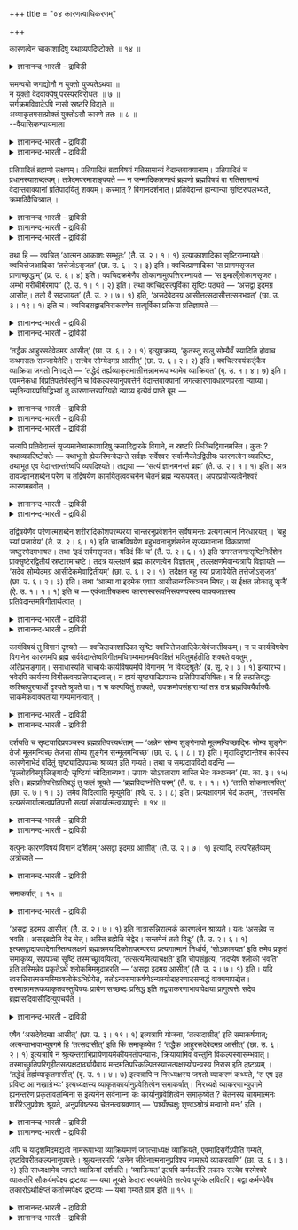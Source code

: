 +++
title = "०४ कारणत्वाधिकरणम्"

+++

कारणत्वेन चाकाशादिषु यथाव्यपदिष्टोक्तेः ॥ १४ ॥  
<details><summary>ज्ञानानन्द-भारती - द्राविडी</summary>

कारणत्वेन सागासादिषु यदाव्यब तिष्टोक्ते: ॥ १४ ।
</details>

समन्वयो जगद्योनौ न युक्तो युज्यतेऽथवा ॥  
न युक्तो वेदवाक्येषु परस्परविरोधतः ॥ ७ ॥  
सर्गक्रमविवादेऽपि नासौ स्रष्टरि विद्यते ॥  
अव्याकृतमसत्प्रोक्तं युक्तोऽसौ कारणे ततः ॥ ८ ॥  
--वैयासिकन्यायमाला

<details><summary>ज्ञानानन्द-भारती - द्राविडी</summary>

जगत्कारणमॆऩ्ऱ विषयत्तिल् (उबनिषत्तुक् कळुक्कुळ्) ऒत्तुप्पोदल् ऎऩ्बदु पॊरुन्दुमा? अल्लदु पॊरुन्दादा? वेदवाक्कियङ्गळुक्कुळ् ऒऩ्ऱुक्कॊऩ्ऱु विरोदमिरुप्पदाल् पॊरुन्दादु।
</details>

<details><summary>ज्ञानानन्द-भारती - द्राविडी</summary>

स्रुष्टि सॆय्युम् वरिसैयिल् पलविदमागच् चॊल्लप् पट्टिरुन्द पोदिलुम् स्रुष्टि सॆय्गिऱवर् विषयत्तिल् पलविदमाय् सॊल्लुदल् इल्लै। "असत् " (इल्लाददु) ऎऩ्ऱु (नामरूबङ्गळाल्) वियागरणम् सॆय्याददु (तॆळिवाय्त् तॆरियाददु) सॊल्लप्पट्टिरुक्किऱदु। आगैयाल् कारणविषयत्तिल् ऒत्तुप्पोदल् पॊरुत्तमे।
</details>

प्रतिपादितं ब्रह्मणो लक्षणम्। प्रतिपादितं ब्रह्मविषयं गतिसामान्यं वेदान्तवाक्यानाम्। प्रतिपादितं च प्रधानस्याशब्दत्वम्। तत्रेदमपरमाशङ्क्यते — न जन्मादिकारणत्वं ब्रह्मणो ब्रह्मविषयं वा गतिसामान्यं वेदान्तवाक्यानां प्रतिपादयितुं शक्यम्। कस्मात् ? विगानदर्शनात्। प्रतिवेदान्तं ह्यन्यान्या सृष्टिरुपलभ्यते, क्रमादिवैचित्र्यात् ।

<details><summary>ज्ञानानन्द-भारती - द्राविडी</summary>

(ऎल्ला वेदान्द वाक्यङ्गळुक्कुम् सर्वजगत् कारणमाऩ पिरह्मत्तिल् तात्पर्यम् ऎऩ्बदु तीर्माऩिक्कप्पट्टुळ्ळदु। इदु पॊरुन्दुमा, पॊरुन्दादा ऎऩ्ऱु सन्देहम्। ऒव्वॊरु उबनिषत्तिलुम् पिरबञ्ज स्रुष्टियाऩदु ऒरे मादिरियाग इल्लामल् पऱ्पल विदमागक् काणप्पडुगिऱबडियाल्, पिरह्मम् ऒऩ्ऱे जगत्कारणम् ऎऩ्बदैत् तीर्माऩिक्क मुडियादबडियाल्, पिरह्मत्तिल् समन्वयम् पॊरुन्दादु ऎऩ्ऱु पूर्वबक्षम्। स्रुष्टिक्कुम् प्रगारत्तिल् माऱुबाडु इरुन्दालुम् कारणप्पॊरुळैप्पऱ्ऱि माऱुबाडु इल्लै। ऎल्ला उबनिषत्तुक्कळुम् ऒरे मादिरियाग पिरह्मत्तैये जगत् कारणमागक् कूऱुगिऩ्ऱऩ। इदऩाल् समन्वयम् पॊरुन्दुम् ऎऩ्ऱु सित्तान्दम्)।
</details>

<details><summary>ज्ञानानन्द-भारती - द्राविडी</summary>

पिरह्मत्तिऩ् लक्षणम् पिरदिबादिक्कप्पट्टु विट्टदु। वेदान्द वाक्कियङ्गळुक्कु पिरह्म विषयमाऩ पोक्कु समाऩमाय् इरुप्पदुम् पिरदिबादिक्कप् पट्टुविट्टदु। पिरदाऩत्तिऱ्कु सप्तमऱ्ऱ तऩ्मैयुम् पिरदिबादिक्कप्पट्टुविट्टदु।
</details>

<details><summary>ज्ञानानन्द-भारती - द्राविडी</summary>

अप्पडियिरुक्कैयिल्; इदु वेऱु केट्कप् पडुगिऱदु; पिरह्मत्तिऩ्, जऩ्म मुदलियदिऱ्कुक् कारणमा यिरुक्कुम् तऩ्मैयो, वेदान्द वाक्कियङ्गळुक्कु पिरह्मविषयमाग पोक्कु समाऩमायिरुप्पदो, एऱ्ऱुक्कॊळ्ळ मुडियादु। एऩ्? पलविदमाय् सॊल्वदु काणप्पडुवदाल्। ऒव्वॊरु उबनिषत्तिलुम् वरिसै मुदलियदिल् वेऱुबाडु इरुप्पदाल्। वॆव्वेऱु विदमाग स्रुष्टि काणप्पडुगिऱदु।
</details>

तथा हि — क्वचित् ‘आत्मन आकाशः सम्भूतः’ (तै. उ. २। १। १) इत्याकाशादिका सृष्टिराम्नायते। क्वचित्तेजआदिका ‘तत्तेजोऽसृजत’ (छा. उ. ६। २। ३) इति। क्वचित्प्राणादिका ‘स प्राणमसृजत प्राणाच्छ्रद्धाम्’ (प्र. उ. ६। ४) इति। क्वचिदक्रमेणैव लोकानामुत्पत्तिराम्नायते — ‘स इमाल्ँलोकानसृजत। अम्भो मरीचीर्मरमापः’ (ऐ. उ. १। १। २) इति। तथा क्वचिदसत्पूर्विका सृष्टिः पठ्यते — ‘असद्वा इदमग्र आसीत्। ततो वै सदजायत’ (तै. उ. २। ७। १) इति, ‘असदेवेदमग्र आसीत्तत्सदासीत्तत्समभवत्’ (छा. उ. ३। १९। १) इति च। क्वचिदसद्वादनिराकरणेन सत्पूर्विका प्रक्रिया प्रतिज्ञायते —

<details><summary>ज्ञानानन्द-भारती - द्राविडी</summary>

अप्पडिये ओरिडत्तिल् “आत्माविलिरुन्दु आगासम् उण्डायिऱ्ऱु” (तैत्तिरीय २-१) ऎऩ्ऱु आगासत्तै मुदलायुळ्ळ स्रुष्टि सॊल्लप्पडुगिऱदु; ओरिडत्तिल् तेजसै मुदलायुळ्ळदाग “अदु तेजसै स्रुष्टित्तदु” (सान्।६-२-३) ऎऩ्ऱु; ओरिडत्तिल् पिराणऩै मुदलायुळ्ळदाग ‘अवर् पिराणऩै सिरुष्टित्तार्। पिराणऩिलिरुन्दु सिरत्तैयै' (पिरच्ऩ ६-४) ऎऩ्ऱु। ओरिडत्तिल् वरिसैये इल्लामल् लोगङ्गळिऩ् उत्पत्ति सॊल्लप्पडुगिऱदु। “अवर् इन्द लोगङ्गळै स्रुष्टित्तार्; अम्बस् (स्वर्क्कम्), मरीसि (अन्दरिक्षम्) मरम् (पूलोगम्), अप्पु (पादाळम्)” (ऐदरेय ४-१-२) ऎऩ्ऱु।
</details>

<details><summary>ज्ञानानन्द-भारती - द्राविडी</summary>

अप्पडिये ओरिडत्तिल् ‘असत्तै' मुऩ्ऩिट्टु स्रुष्टि सॊल्लप्पडुगिऱदु; ‘“इदु मुऩ्ऩाल् असत्तागवे इरुन्ददु। अदिलिरुन्दुदाऩ् सत् उण्डायिऱ्ऱु” (तैत्तिरीय २-७) ऎऩ्ऱु; “इदु मुऩ्ऩाल् असत्तागवे इरुन्ददु। अदु सत्ताग इरुन्ददु। अदु वियक्तमाग आयिऱ्ऱु" (सान्। ३-१९-१) ऎऩ्ऱुम्; ओरिडत्तिल् असत् ऎऩ्ऱु सॊल्वदै निरागरित्तु सत्तै मुऩ्ऩिट्टु स्रुष्टि पिरदिक्ञै सॆय्यप्पडुगिऱदु।
</details>

‘तद्धैक आहुरसदेवेदमग्र आसीत्’ (छा. उ. ६। २। १) इत्युपक्रम्य, ‘कुतस्तु खलु सोम्यैवँ स्यादिति होवाच कथमसतः सज्जायेतेति। सत्त्वेव सोम्येदमग्र आसीत्’ (छा. उ. ६। २। २) इति। क्वचित्स्वयंकर्तृकैव व्याक्रिया जगतो निगद्यते — ‘तद्धेदं तर्ह्यव्याकृतमासीत्तन्नामरूपाभ्यामेव व्याक्रियत’ (बृ. उ. १। ४। ७) इति। एवमनेकधा विप्रतिपत्तेर्वस्तुनि च विकल्पस्यानुपपत्तेर्न वेदान्तवाक्यानां जगत्कारणावधारणपरता न्याय्या। स्मृतिन्यायप्रसिद्धिभ्यां तु कारणान्तरपरिग्रहो न्याय्य इत्येवं प्राप्ते ब्रूमः —

<details><summary>ज्ञानानन्द-भारती - द्राविडी</summary>

'अव्विषयत्तिल् सिलर् इदु मुऩ्ऩाल् असत्तागवे इरुन्ददु ऎऩ्ऱु सॊल्गिऱार्गळ्' ऎऩ्ऱु आरम्बित्तु, 'हे सोम्य, इव्विदम् ऎप्पडि इरुक्क मुडियुम् ऎऩ्ऱु सॊऩ्ऩार्। असत्तिलिरुन्दु सत् ऎप्पडि उण्डागुम्? हे सोम्य, इदु सत्तागत्ताऩ् मुऩ्ऩाल् इरुन्ददु' (सान्। ६-२-१,२) ऎऩ्ऱु।
</details>

<details><summary>ज्ञानानन्द-भारती - द्राविडी</summary>

ओरिडत्तिल् जगत्तिऩ् वियागरणम् ताऩागवे एऱ्पट्टदागच् चॊल्लप्पडुगिऱदु। 'अप्पॊऴुदु इदु अव्यागिरुदमाग (अव्यक्तमाग) इरुन्ददु। अदु नामरूबङ्गळाग वियक्तमाऩदु' (पिरुहत् १-४-७) ऎऩ्ऱु।
</details>

<details><summary>ज्ञानानन्द-भारती - द्राविडी</summary>

इव्विदम् पलविदमाग वित्तियासमिरुप्पदिऩाल्, वस्तुविल् (वस्तु स्वरूब विषयत्तिल्) विगल्बम् (पल विदमायिरुप्पदु) पॊरुत्तमिल्लाददिऩाल्, उबनिषत् वाक्कियङ्गळुक्कु जगत्तिऩ् कारणत्तैत् तीर्माऩम् सॆय्वदिल् तात्पर्यम् ऎऩ्बदु न्यायमिल्लै। स्मिरुदिप् पिरसित्ति, नियायप् पिरसित्ति इवैगळैक् कॊण्डो वेऱु कारणत्तै ऎडुत्तुक्कॊळ्वदुदाऩ् न्यायम्।
</details>

सत्यपि प्रतिवेदान्तं सृज्यमानेष्वाकाशादिषु क्रमादिद्वारके विगाने, न स्रष्टरि किञ्चिद्विगानमस्ति। कुतः ? यथाव्यपदिष्टोक्तेः — यथाभूतो ह्येकस्मिन्वेदान्ते सर्वज्ञः सर्वेश्वरः सर्वात्मैकोऽद्वितीयः कारणत्वेन व्यपदिष्टः, तथाभूत एव वेदान्तान्तरेष्वपि व्यपदिश्यते। तद्यथा — ‘सत्यं ज्ञानमनन्तं ब्रह्म’ (तै. उ. २। १। १) इति। अत्र तावज्ज्ञानशब्देन परेण च तद्विषयेण कामयितृत्ववचनेन चेतनं ब्रह्म न्यरूपयत्। अपरप्रयोज्यत्वेनेश्वरं कारणमब्रवीत् ।

<details><summary>ज्ञानानन्द-भारती - द्राविडी</summary>

सित्तान्दम्: ऎऩ्ऱु इव्विदम् एऱ्पडुम्बोदु सॊल्गिऱोम्; ऒव्वॊरु उबनिषत्तिलुम्, स्रुष्टिक् कप्पडुगिऱ आगासम् मुदलिय विषयङ्गळिल् वरिसै मुदलिय मुऱैयिल् पलविदमाय् सॊल्लप्पट्टिरुन्द पोदिलुम्, स्रुष्टिक्किऱवर् विषयत्तिल् ऎव्विद वित्यासमुम् इल्लै। ऎदऩाल्? ऎप्पडि कुऱिप्पिडप् पट्टिरुक्किऱदो अप्पडिये सॊल्लियिरुप्पदाल् ऒरु उबनिषत्तिल् ऎव्विदमिरुप्पदाग अदावदु सर्वक् ञऩाय्, ऎल्लावऱ्ऱिऱ्कुम् ईसुवरऩाय्, ऎल्ला स्वरूबराय्, ऒरुवराय्, इरण्डावदऱ्ऱवराय् उळ्ळवर् कारणमागक् कुऱिप्पिडप्पट्टिरुक्किऱारो, अव्विदमे यिरुप्पदागत्ताऩ् मऱ्ऱ उबनिषत्तुक्कळिलुम् कूड कुऱिप्पिडप्पडुगिऱार्।
</details>

<details><summary>ज्ञानानन्द-भारती - द्राविडी</summary>

अदु ऎप्पडियॆऩ्ऱाल्, 'सत्यम् ञाऩम् अऩन्दम् पिरह्म' (तैत्तिरीय २-१) ऎऩ्ऱु। इङ्गे ञाऩम् ऎऩ्ऱ सप्तत्तिऩालुम्, मेलाल् अदे विषयमाऩ इच्चित्तार् ऎऩ्ऱ वसऩत्तिऩालुम् सेदऩमाऩ पिरह्मत्तै निरूबित्तु वेऱु ऎदऩालुम् एवप्पडाद तऩ्मैयिऩाल् ईसुवरऩै कारणम् ऎऩ्ऱु सॊल्गिऱदु।
</details>

तद्विषयेणैव परेणात्मशब्देन शरीरादिकोशपरम्परया चान्तरनुप्रवेशनेन सर्वेषामन्तः प्रत्यगात्मानं निरधारयत् । ‘बहु स्यां प्रजायेय’ (तै. उ. २। ६। १) इति चात्मविषयेण बहुभवनानुशंसनेन सृज्यमानानां विकाराणां स्रष्टुरभेदमभाषत। तथा ‘इदं सर्वमसृजत। यदिदं किं च’ (तै. उ. २। ६। १) इति समस्तजगत्सृष्टिनिर्देशेन प्राक्सृष्टेरद्वितीयं स्रष्टारमाचष्टे। तदत्र यल्लक्षणं ब्रह्म कारणत्वेन विज्ञातम् , तल्लक्षणमेवान्यत्रापि विज्ञायते — ‘सदेव सोम्येदमग्र आसीदेकमेवाद्वितीयम्’ (छा. उ. ६। २। १) ‘तदैक्षत बहु स्यां प्रजायेयेति तत्तेजोऽसृजत’ (छा. उ. ६। २। ३) इति। तथा ‘आत्मा वा इदमेक एवाग्र आसीन्नान्यत्किञ्चन मिषत्। स ईक्षत लोकान्नु सृजै’ (ऐ. उ. १। १। १) इति च — एवंजातीयकस्य कारणस्वरूपनिरूपणपरस्य वाक्यजातस्य प्रतिवेदान्तमविगीतार्थत्वात् ।

<details><summary>ज्ञानानन्द-भारती - द्राविडी</summary>

अदे विषयमायुळ्ळ मेलुळ्ळ आत्मा ऎऩ्ऱ सप्तत्तिऩाल् सरीरम् मुदलाऩ कोसङ्गळिऩ् वरिसैयाग उळ्ळे नुऴैवदाल् ऎल्लोरुक्कुम् उळ्ळेयुळ्ळ पिरत्यक् आत्मावॆऩ्ऱु तीर्माऩित् तुक्कॊडुत्तदु। ‘पलवाग आवेऩ्, पिऱप्पेऩ्' (तैत्तिरीय २-६) ऎऩ्ऱु आत्म विषयमाऩ पलवाग आवदैच् चॊल्वदिऩाल्, स्रुष्टिक्कप्पडुम् विगारङ्गळुक्कु स्रुष्टिप्पवरुडऩ् अबेदत्तैच् चॊल्लिऱ्ऱु। अप्पडिये ‘इदु ऎल्लावऱ्ऱैयुम् स्रुष्टित्तदु, इदु ऎदॆल्लामो' (तैत्तिरीय २-६) ऎऩ्ऱु ऎल्ला जगत्तिऩ् स्रुष्टियैच् चॊल्वदिऩाल्, स्रुष्टिक्कु मुऩ्ऩाल् स्रुष्टित्तवरै इरण्डावदऱ्ऱदागच् चॊल्गिऱदु।
</details>

<details><summary>ज्ञानानन्द-भारती - द्राविडी</summary>

आगवे, इङ्गे ऎन्द लक्षणमुळ्ळदागप् पिरह्मम् कारणमॆऩ्ऱु अऱियप्पडुगिऱदो, अदे लक्षणमुळ्ळदागत्ताऩ् मऱ्ऱविडङ्गळिलुम् कूड अऱियप् पडुगिऱदु। “हे सोम्य, इदु मुऩ्ऩाल् ऒऩ्ऱागवे इरुक्किऱ इरण्डावदऱ्ऱ सत्तागवे इरुन्ददु। अदु पलवाग आवेऩ् पिऱप्पेऩ् ऎऩ्ऱु ऎण्णिऱ्ऱु। अदु तेजसै स्रुष्टित्तदु”(सान्।६-२-१,३) ऎऩ्ऱु। अप्पडिये “इदु मुऩ्ऩाल् ऒऩ्ऱाऩ आत्मावागवे इरुन्ददु। वेऱु ऎदुवुमिल्लै। लोगङ्गळै स्रुष्टिप्पेऩ् ऎऩ्ऱु अवर् ऎण्णिऩार्” (ऐत्रेय ४-१-१, २) ऎऩ्ऱुम्; कारणत्तिऩ् स्वरूबत्तै निरूबणम् सॆय्वदिल् तात्पर्यमुळ्ळ इदु पोलुळ्ळ वाक्कियक्कूट्टत्तिऱ्कु ऒव्वॊरु उबनिषत्तिलुम्, वित्तियासप्पडाद अर्त्तमेयिरुप्पदाल्।
</details>

कार्यविषयं तु विगानं दृश्यते — क्वचिदाकाशादिका सृष्टिः क्वचित्तेजआदिकेत्येवंजातीयकम्। न च कार्यविषयेण विगानेन कारणमपि ब्रह्म सर्ववेदान्तेष्वविगीतमधिगम्यमानमविवक्षितं भवितुमर्हतीति शक्यते वक्तुम् , अतिप्रसङ्गात्। समाधास्यति चाचार्यः कार्यविषयमपि विगानम् ‘न वियदश्रुतेः’ (ब्र. सू. २। ३। १) इत्यारभ्य। भवेदपि कार्यस्य विगीतत्वमप्रतिपाद्यत्वात्। न ह्ययं सृष्ट्यादिप्रपञ्चः प्रतिपिपादयिषितः। न हि तत्प्रतिबद्धः कश्चित्पुरुषार्थो दृश्यते श्रूयते वा। न च कल्पयितुं शक्यते, उपक्रमोपसंहाराभ्यां तत्र तत्र ब्रह्मविषयैर्वाक्यैः साकमेकवाक्यताया गम्यमानत्वात् ।

<details><summary>ज्ञानानन्द-भारती - द्राविडी</summary>

कार्य (उण्डाऩदु) विषयमागवो, ऒरु इडत्तिल् आगासत्तै मुदलावदायुळ्ळ स्रुष्टि, मऱ्ऱॊरु इडत्तिल् तेजसै मुदलावदायुळ्ळदु ऎऩ्बदु पोलुळ्ळ वित्तियासम् काणप्पडुगिऱदु। कार्यविषयमाऩ वित्यासम् इरुप्पदैक्कॊण्डु, ऎल्ला उबनिषत्तुक्कळिलुम् कारणमागिय पिरह्मम् वित्तियासमिल्लामल् अऱियप्पडुवदुगूड तात्पर्य मिल्लाददाग आगिऱदु ऎऩ्ऱु सॊल्लमुडियादु, अदिबिरसङ्गम् एऱ्पडुमाऩदिऩाल्। कार्य विषयमाऩ वित्यासत्तैयुम्, "आगासम् इल्लै सॊल्लप्पडा तदाल्” (सूत्रम् २-३-१) ऎऩ्ऱु आरम्बित्तु आसार्यरे समादाऩम् सॊल्लप्पोगिऱार्।
</details>

<details><summary>ज्ञानानन्द-भारती - द्राविडी</summary>

कार्य विषयमाग वित्यासम् इरुन्दालुम् अदिल् तात्पर्यमिल्लाददाल् तोषमिल्लै। इन्द स्रुष्टि मुदलाऩ विस्तारम् पिरदिबादिक्क उत्तेसिक्कप्पट्ट तिल्लैये। अदऩुडऩ् सम्बन्दप्पट्टदाग ऎव्विद पुरुषार्त्तमुम् काणप्पडविल्लै, केट्कप्पडवु मिल्लै। आरम्बम्, मुडिवु इवैगळिलिरुन्दु आङ्गाङ्गु पिरह्म विषयमाऩ वाक्कियङ्गळुडऩ् ऒरे वाक्किय मायिरुक्कुम् तऩ्मै काणप्पडुवदाल्, (पुरुषार्त्तम् उण्डॆऩ्ऱु) कल्बिक्कवुम् मुडियादु।
</details>

दर्शयति च सृष्ट्यादिप्रपञ्चस्य ब्रह्मप्रतिपत्त्यर्थताम् — ‘अन्नेन सोम्य शुङ्गेनापो मूलमन्विच्छाद्भिः सोम्य शुङ्गेन तेजो मूलमन्विच्छ तेजसा सोम्य शुङ्गेन सन्मूलमन्विच्छ’ (छा. उ. ६। ८। ४) इति। मृदादिदृष्टान्तैश्च कार्यस्य कारणेनाभेदं वदितुं सृष्ट्यादिप्रपञ्चः श्राव्यत इति गम्यते। तथा च सम्प्रदायविदो वदन्ति — ‘मृल्लोहविस्फुलिङ्गाद्यैः सृष्टिर्या चोदितान्यथा। उपायः सोऽवताराय नास्ति भेदः कथञ्चन’ (मा. का. ३। १५) इति। ब्रह्मप्रतिपत्तिप्रतिबद्धं तु फलं श्रूयते — ‘ब्रह्मविदाप्नोति परम्’ (तै. उ. २। १। १) ‘तरति शोकमात्मवित्’ (छा. उ. ७। १। ३) ‘तमेव विदित्वाति मृत्युमेति’ (श्वे. उ. ३। ८) इति। प्रत्यक्षावगमं चेदं फलम् , ‘तत्त्वमसि’ इत्यसंसार्यात्मत्वप्रतिपत्तौ सत्यां संसार्यात्मत्वव्यावृत्तेः ॥ १४ ॥

<details><summary>ज्ञानानन्द-भारती - द्राविडी</summary>

मेलुम् स्रुष्टि मुदलाऩ विस्तरिप्पुक्कु पिरह्मत्तैयऱिवदे पिरयोजऩमॆऩ्बदैक् काट्टु किऱदु। "हो सोम्य, अऩ्ऩमागिऱ कारियत्ताल् कारणमाऩ अप्पैत् तेडु; हे सोम्य, अप्पागिऱ सुङ्गत्तिऩाल् मूलमाऩ तेजसैत् तेडु; हे सोम्य, तेजसागिऱ सुङ्गत्तिऩाल् मूलमाऩ सत्वस्तुवैत् तेडु” ऎऩ्ऱु मण् मुदलाऩ तिरुष्टान्दङ्गळिऩालुम् कारियत्तिऱ्कु कारणत्तोडु अबेदम् ऎऩ्बदै सॊल्वदऱ्काग स्रुष्टि मुदलाऩ विस्तरिप्पु सॊल्लप्पडुगिऱदु।
</details>

<details><summary>ज्ञानानन्द-भारती - द्राविडी</summary>

अप्पडिये सम्बिरदायत्तै अऱिन्दवर्गळुम् सॊल्गिऱार्गळ्। "मण्, इरुम्बु, तीप्पॊऱि मुदलिय वैगळाल् ऎन्द सिरुष्टि पलविदमाय् सॊल्लप्पट्टिरुक् किऱदो, अदु अऱिवु एऱ्पडुवदऱ्कु उबायम्। ऎप्पडि युम् पेदम् किडैयादु” (माण्डूक्य कारिगै ३-१५) ऎऩ्ऱु पिरह्मत्तै अऱिवदु सम्बन्दमागवो "पिरह्मत्तै अऱिगिऱवऩ् मेलाऩदै अडैगिऱाऩ्” (तैत्तिरीय २-१), “आत्मावै अऱिबवऩ् सोगत्तैक् कडक्किऱाऩ्” (सान्। ७-१-३), “अवरै अऱिन्दे मिरुत्युवै ताण्डु किऱाऩ्” (सुवेदा ३-८) ऎऩ्ऱु पलऩ् सॊल्लप् पट्टिरुक्किऱदु। इन्द पलऩुम् पिरत्यक्षमाय् अऱियक् कूडियदु। 'तत्त्वम् असि' ऎऩ्ऱु संसारियिल्लाद स्वरू पमाग इरुक्कुम् तऩ्मै अऱियप्पट्टु विट्टाल् संसारि स्वरूबमाग इरुप्पदु विलगिविडुमाऩदिऩाल्।
</details>

यत्पुनः कारणविषयं विगानं दर्शितम् ‘असद्वा इदमग्र आसीत्’ (तै. उ. २। ७। १) इत्यादि, तत्परिहर्तव्यम्; अत्रोच्यते —

<details><summary>ज्ञानानन्द-भारती - द्राविडी</summary>

ऽ कारण विषयमाग ‘इदु मुऩ्ऩाल् असत्तागवे इरुन्ददु' मुदलाऩ वित्तियासम् ऎदु काट्टप्पट्टदो, अदु परिहरिक्कप्पडवेण्डियदु। अव्विषयत्तिल् सॊल्लप्पडुगिऱदु :-
</details>

समाकर्षात् ॥ १५ ॥  
<details><summary>ज्ञानानन्द-भारती - द्राविडी</summary>

समागर्षात् ॥ १५ ॥
</details>

‘असद्वा इदमग्र आसीत्’ (तै. उ. २। ७। १) इति नात्रासन्निरात्मकं कारणत्वेन श्राव्यते। यतः ‘असन्नेव स भवति। असद्ब्रह्मेति वेद चेत्। अस्ति ब्रह्मेति चेद्वेद। सन्तमेनं ततो विदुः’ (तै. उ. २। ६। १) इत्यसद्वादापवादेनास्तित्वलक्षणं ब्रह्मान्नमयादिकोशपरम्परया प्रत्यगात्मानं निर्धार्य, ‘सोऽकामयत’ इति तमेव प्रकृतं समाकृष्य, सप्रपञ्चां सृष्टिं तस्माच्छ्रावयित्वा, ‘तत्सत्यमित्याचक्षते’ इति चोपसंहृत्य, ‘तदप्येष श्लोको भवति’ इति तस्मिन्नेव प्रकृतेऽर्थे श्लोकमिममुदाहरति — ‘असद्वा इदमग्र आसीत्’ (तै. उ. २। ७। १) इति। यदि त्वसन्निरात्मकमस्मिञ्श्लोकेऽभिप्रेयेत, ततोऽन्यसमाकर्षणेऽन्यस्योदाहरणादसम्बद्धं वाक्यमापद्येत। तस्मान्नामरूपव्याकृतवस्तुविषयः प्रायेण सच्छब्दः प्रसिद्ध इति तद्व्याकरणाभावापेक्षया प्रागुत्पत्तेः सदेव ब्रह्मासदिवासीदित्युपचर्यते ।

<details><summary>ज्ञानानन्द-भारती - द्राविडी</summary>

“इदु मुऩ्ऩाल् असत्तावेयिरुन्ददु" ऎऩ्ऱ विडत्तिल् ऎव्विद स्वरूबमुमिल्लाद असत् कारण मॆऩ्ऱु सॊल्लप्पडविल्लै एऩॆऩ्ऱाल्, "पिरह् मत्तै असत् ऎऩ्ऱु तॆरिन्दु कॊण्डाऩेयाऩाल्, अवऩ् असत्तागवे (इल्लादवऩागवे) आगिविडु वाऩ्। पिरह्मम् इरुक्किऱदॆऩ्ऱु तॆरिन्दु कॊण्डा ऩेयाऩाल् इवऩै अदिऩाल् सत् ऎऩ्ऱु अऱिगिऱार्गळ्" ऎऩ्ऱु असत् वादत्तै निन्दिप्पदिऩाल्, इरुक्किऱदु ऎऩ्बदै स्वरूबमायुळ्ळ पिरह्मत्तै अऩ्ऩमयम् मुदलाऩ कोसङ्गळिऩ् वरिसैयाग, उळ्ळेयुळ्ळ आत्मावाग तीर्माऩित्तु, "अवर् इच्चित्तार्” ऎऩ्ऱु पिरगिरुदमाऩ अवरैये इऴुत्तुक्कॊण्डु, अवरिड मिरुन्दे विस्तारमाऩ स्रुष्टियै सॊल्लि विट्टु, अदु सत्यम् ऎऩ्ऱु सॊल्गिऱार्गळ्” ऎऩ्ऱु मुडित्तु विट्टु, ‘अव्विषयत्तिल् इन्द सुलोगमुम् इरुक्किऱदु’ ऎऩ्ऱु पिरगिरुदमायुळ्ळ अदे विषयत्तिल् “इदु मुऩ्ऩाल् असत्तागवे इरुन्ददु” ऎऩ्ऱ इन्द सुलो कत्तै ऎडुत्तुच् चॊल्लुगिऱदु। ऎव्विद स्वरूबमिल्लाद असत् इन्द सुलोगत्तिल् अबिप्पिरायप् पट्टिरुक्कुमेया ऩालो, अप्पॊऴुदु वेऱु ऎदैयो इऴुत्तुक् कॊण्डु वन्दु वेऱुऎदैयो ऎडुत्तुच् चॊल्गिऱदॆऩ्ऱु आगुमाऩदिऩाल्, वाक्कियम् ऒऩ्ऱुक्कॊऩ्ऱु सम्बन्द मिल्लाददाग एऱ्पट्टुविडुम्। आगैयाल् नामरूबङ्गळाल् वियागरणम् सॆय्यप्पट्टुळ्ळ वस्तु विषयमागवे अनेगमाय् ‘सत्' ऎऩ्ऱ सप्तम् पिरसित्तमायिरुप्पदाल्, अन्द वियागरणमिल्लैयॆऩ्बदै अबेक्षित्तु उत्पत् तिक्कु मुऩ्ऩाल् सत्तागवेयिरुक्कुम् पिरह्मम् असत् पोल इरुन्ददु ऎऩ्ऱु उबसारमाग सॊल्लप्पडुगिऱदु।
</details>

एषैव ‘असदेवेदमग्र आसीत्’ (छा. उ. ३। १९। १) इत्यत्रापि योजना, ‘तत्सदासीत्’ इति समाकर्षणात्; अत्यन्ताभावाभ्युपगमे हि ‘तत्सदासीत्’ इति किं समाकृष्येत ? ‘तद्धैक आहुरसदेवेदमग्र आसीत्’ (छा. उ. ६। २। १) इत्यत्रापि न श्रुत्यन्तराभिप्रायेणायमेकीयमतोपन्यासः, क्रियायामिव वस्तुनि विकल्पस्यासम्भवात्। तस्माच्छ्रुतिपरिगृहीतसत्पक्षदार्ढ्यायैवायं मन्दमतिपरिकल्पितस्यासत्पक्षस्योपन्यस्य निरास इति द्रष्टव्यम् । ‘तद्धेदं तर्ह्यव्याकृतमासीत्’ (बृ. उ. १। ४। ७) इत्यत्रापि न निरध्यक्षस्य जगतो व्याकरणं कथ्यते, ‘स एष इह प्रविष्ट आ नखाग्रेभ्यः’ इत्यध्यक्षस्य व्याकृतकार्यानुप्रवेशित्वेन समाकर्षात्। निरध्यक्षे व्याकरणाभ्युपगमे ह्यनन्तरेण प्रकृतावलम्बिना स इत्यनेन सर्वनाम्ना कः कार्यानुप्रवेशित्वेन समाकृष्येत ? चेतनस्य चायमात्मनः शरीरेऽनुप्रवेशः श्रूयते, अनुप्रविष्टस्य चेतनत्वश्रवणात् — ‘पश्यँश्चक्षुः शृण्वञ्श्रोत्रं मन्वानो मनः’ इति ।

<details><summary>ज्ञानानन्द-भारती - द्राविडी</summary>

“इदु मुऩ्ऩाल् असत्तागवे इरुन्ददु" (सान्। ३-१९-१) ऎऩ्ऱविडत्तिलुम् इदे मुऱैदाऩ्। 'अदु सत्ताग इरुन्ददु' ऎऩ्ऱु इऴुत्तुच् चॊल्वदाल्, ऒऩ्ऱुमेयिल्लैयॆऩ्ऱु ऒप्पुक्कॊळ्ळुम् पक्षत्तिल् अदु सत्ताग इरुन्ददु” ऎऩ्ऱु ऎदु इऴुक्क मुडियुम्? “इदु मुऩ्ऩाल् असत्तागवे इरुन्ददु ऎऩ्ऱु सिलर् सॊल्लुगिऱार्गळ्" (सान्। ६-२-१) ऎऩ्ऱ इडत्तिलुम् कूड, वेऱु सुरुदियिऩ् अबिप्पिरायमाग, इदु सिलरुडैय मदमॆऩ्ऱु सॊल्लविल्लै। किरियैयिल् इरुप्पदुबोल वस्तु स्वरूबत्तिल् विगल्बम् सम्बविक्काददिऩाल्। आगैयाल् सुरुदियिऩाल् ऒप्पुक्कॊळ्ळप्पट्ट सत् ऎऩ्ऱ पक्षत्तै उऱुदिप्पडुत्तु वदऱ्कागवे, मन्दबुत्ति उळ्ळ वर्गळाल् कल्बिक्कप्पडुम् ‘असत्' ऎऩ्ऱ पक्षत्तै ऎडुत्तुच्चॊल्लि, अदऩ् मऱुप्पु इदु ऎऩ्ऱु अऱिय वेण्डुम्।
</details>

<details><summary>ज्ञानानन्द-भारती - द्राविडी</summary>

'इदु अप्पॊऴुदु अव्यागिरुदमाय् इरुन्ददु' (पिरहत् १-४-७) ऎऩ्ऱविडत्तिलुम् अत्यक्षरिल्लाद जगत्तिऱ्कु वियागरणम् सॊल्लप्पडविल्लै, ‘अन्द इवर् इङ्गे नगत्तिऩ् नुऩिवरैयिल् पुगुन्दिरुक्किऱार्' ऎऩ्ऱु इङ्गुम् वियागिरुदमाऩ कार्यत्तिल् उळ् नुऴैन्दवराग अत्यक्षर् तॊडर्न्दुवरुवदाल् अत्यक्षरिल्लामले वियागरणत्तै ऒप्पुक्कॊण्डाल् अडुत्ताऱ्पोल् वरुगिऱ पिरुगिरुदत्तैत् तऴुवम् ‘अवर्’ ऎऩ्ऱ सर्वनामावाल् कार्यत्तिल् पिरवे सित्तवराग ऎवर् इऴुक्कप्पडुगिऱार्? सेदऩऩाऩ आत्माविऱ्कु इन्द सरीरत्तिल् अऩुबिरवेसम् सॊल्लप्पट्टिरुक्किऱदु। पिरवेसित्तवरुक्कु, 'पार्क्किऱवराग कण्, केट्किऱवराग कादु, निऩैप् पवराग मऩस्' ऎऩ्ऱु सेदऩत्तऩ्मै सॊल्लियिरुप्पदाल्।
</details>

अपि च यादृशमिदमद्यत्वे नामरूपाभ्यां व्याक्रियमाणं जगत्साध्यक्षं व्याक्रियते, एवमादिसर्गेऽपीति गम्यते, दृष्टविपरीतकल्पनानुपपत्तेः। श्रुत्यन्तरमपि ‘अनेन जीवेनात्मनानुप्रविश्य नामरूपे व्याकरवाणि’ (छा. उ. ६। ३। २) इति साध्यक्षामेव जगतो व्याक्रियां दर्शयति। ‘व्याक्रियत’ इत्यपि कर्मकर्तरि लकारः सत्येव परमेश्वरे व्याकर्तरि सौकर्यमपेक्ष्य द्रष्टव्यः — यथा लूयते केदारः स्वयमेवेति सत्येव पूर्णके लवितरि। यद्वा कर्मण्येवैष लकारोऽर्थाक्षिप्तं कर्तारमपेक्ष्य द्रष्टव्यः — यथा गम्यते ग्राम इति ॥ १५ ॥

<details><summary>ज्ञानानन्द-भारती - द्राविडी</summary>

मेलुम्, इप्पॊऴुदु नामरूबङ्गळाल् विया करणम् सॆय्यप्पडुम्। इन्द जगत्तु ऎव्विदम् अत्यक्षर् उळ्ळदागवे वियागरणम् सॆय्यप्पडुगिऱदो, अव्विदमे आदिस्रुष्टियिलुम् ऎऩ्ऱु तॆरिगिऱदु। नेरिल् पार्क्कप्पडुवदऱ्कु विबरीदमाग कल्बऩै सॆय्वदु नियाय मिल्लाददिऩाल्, 'इन्द जीवात्मस्वरूबमाग उळ्ळे पिरवेसित्तु नामरूबङ्गळै व्यागरणम् सॆय्वेऩ्’ (सान्। ६-३-२) ऎऩ्ऱु वेऱु सुरुदियुम् अत्यक्षर् उळ्ळदागवे जगत्तिऩ् वियागरणत्तैक् काट्टुगिऱदु।
</details>

<details><summary>ज्ञानानन्द-भारती - द्राविडी</summary>

‘व्याक्रियद’ (ताऩे व्याक्रुदमाग - स्तूलमाग आऩदु) ऎऩ्ऱु कर्मगर्दरि लगारमुम् (ताऩे कर्मावागवुम्, कर्त्तावागवुम् इरुप्पदैक् काट्टुगिऱदु) वियागरणम् सॆय्गिऱ परमेसुवरऩ् इरुक्कुम्बॊऴुदे सौगर्यत्तै-सुलबमाग सॆय्यक्कूडियदु ऎऩ्बदै, अबेक्षित्तु एऱ्पट्टदु ऎऩ्ऱु अऱिन्दुगॊळ्ळ वेण्डुम्। वयलै अऱुक्किऱ पूर्णगऩ् ऎऩ्बवऩ् इरुन्दबोदिलुम् वयल् ताऩागवे अऱुबडुगिऱदु ऎऩ्बदु ऎप्पडियो (अदुबोल)। अल्लदु सॆय्यप्पट्टदु ऎऩ्ऱु कर्माविल्दाऩ् लगारम्। याराल् ऎऩ्ऱ केळ्वि ऎऴुम् पॊऴुदु ताऩागवे कर्त्ता किडैत्तु विडुगिऱदु ऎऩ्ऱु तॆरिन्दुगॊळ्ळ वेण्डुम्। किरामम् अडैयप्पडुगिऱदु ऎऩ्बदुबोल।
</details>

